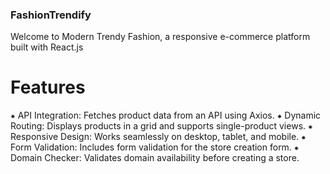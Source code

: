 ### FashionTrendify

Welcome to Modern Trendy Fashion, a responsive e-commerce platform built with React.js

# Features

⁕ API Integration: Fetches product data from an API using Axios.
⁕ Dynamic Routing: Displays products in a grid and supports single-product views.
⁕ Responsive Design: Works seamlessly on desktop, tablet, and mobile.
⁕ Form Validation: Includes form validation for the store creation form.
⁕ Domain Checker: Validates domain availability before creating a store.


